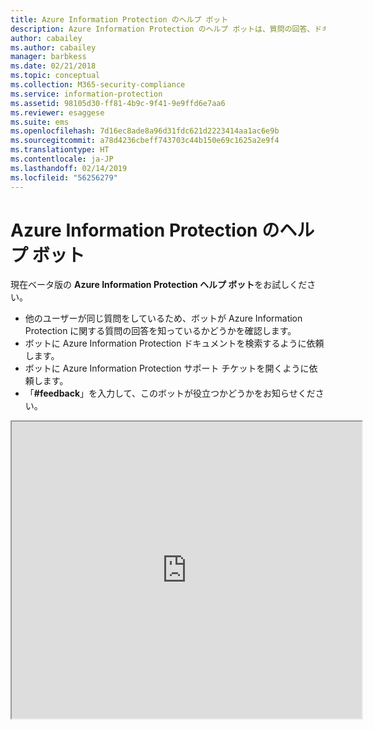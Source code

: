 ```yaml
---
title: Azure Information Protection のヘルプ ボット
description: Azure Information Protection のヘルプ ボットは、質問の回答、ドキュメントの検索、テクニカル サポートが必要な場合にサポート チケットを開くのに役立ちます。
author: cabailey
ms.author: cabailey
manager: barbkess
ms.date: 02/21/2018
ms.topic: conceptual
ms.collection: M365-security-compliance
ms.service: information-protection
ms.assetid: 98105d30-ff81-4b9c-9f41-9e9ffd6e7aa6
ms.reviewer: esaggese
ms.suite: ems
ms.openlocfilehash: 7d16ec8ade8a96d31fdc621d2223414aa1ac6e9b
ms.sourcegitcommit: a78d4236cbeff743703c44b150e69c1625a2e9f4
ms.translationtype: HT
ms.contentlocale: ja-JP
ms.lasthandoff: 02/14/2019
ms.locfileid: "56256279"
---
```

# <a name="help-bot-for-azure-information-protection"></a>Azure Information Protection のヘルプ ボット

現在ベータ版の **Azure Information Protection ヘルプ ボット**をお試しください。

- 他のユーザーが同じ質問をしているため、ボットが Azure Information Protection に関する質問の回答を知っているかどうかを確認します。
- ボットに Azure Information Protection ドキュメントを検索するように依頼します。
- ボットに Azure Information Protection サポート チケットを開くように依頼します。
- 「**#feedback**」を入力して、このボットが役立つかどうかをお知らせください。


<iframe width="560" height="475" src="https://webchat.botframework.com/embed/AIPformalBOT?s=SwZOTnCyj6w.cwA.zYE.Wdf87z08R7NHjtaev84v0nLC0urEfQJ2_5bUgvtIR9Q"></iframe>


